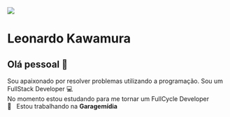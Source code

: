 <img width="auto" src="https://github.com/tgmarinho/tgmarinho/blob/master/banner.png">

# Leonardo Kawamura

## Olá pessoal 👋
Sou apaixonado por resolver problemas utilizando a programação.
Sou um FullStack Developer :computer:
<br />
No momento estou estudando para me tornar um FullCycle Developer
<br />
 :rocket:  &nbsp; Estou trabalhando na **Garagemídia**
